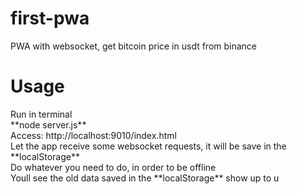 # first-pwa
PWA with websocket, get bitcoin price in usdt from binance

<h1>Usage</h1>
Run in terminal <br/>
**node server.js**<br/>
Access: http://localhost:9010/index.html<br/>
Let the app receive some websocket requests, it will be save in the **localStorage**<br/>
Do whatever you need to do, in order to be offline<br/>
Youll see the old data saved in the **localStorage** show up to u<br/>
